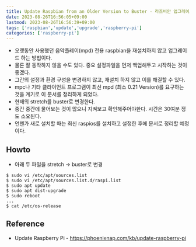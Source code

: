 ```yaml
---
title: Update Raspbian from an Older Version to Buster - 라즈비안 업그레이드
date: 2023-08-26T16:56:05+09:00
lastmod: 2023-08-26T16:56:39+09:00
tags: ['raspbian','update','upgrade','raspberry-pi']
categories: ['raspberry-pi']
---
```


* 오랫동안 사용했던 음악플레이(mpd) 전용 raspbian을 재설치하지 않고 업그레이드 하는 방법이다.
* 물론 잘 동작하지 않을 수도 있다. 중요 설정파일을 먼저 백업해두고 시작하는 것이 좋겠다.
* 그간의 설정과 환경 구성을 변경하지 않고, 재설치 하지 않고 이를 해결할 수 있다.
* mpc나 기타 클라이언트 프로그램이 최신 mpd (최소 0.21 Version)를 요구하는 것을 계기로 이 문서를 정리하게 되었다.
* 현재의 stretch를 buster로 변경한다.
* 중간 중간에 물어보는 것이 많으니 지켜보고 확인해주어야한다. 시간은 30여분 정도 소요된다.
* 언젠가 새로 설치할 때는 최신 raspios를 설치하고 설정한 후에 문서로 정리할 예정이다.

## Howto
* 아래 두 파일을 stretch -> buster로 변경
```
$ sudo vi /etc/apt/sources.list
$ sudo vi /etc/apt/sources.list.d/raspi.list
$ sudo apt update
$ sudo apt dist-upgrade
$ sudo reboot
...
$ cat /etc/os-release
```

## Reference
- Update Raspberry Pi - <https://phoenixnap.com/kb/update-raspberry-pi>
